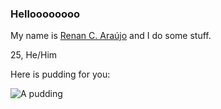 


### Helloooooooo 

My name is [Renan C. Araújo](https://caraujo.me) and I do some stuff.

25, He/Him


Here is pudding for you:

![A pudding](http://pudim.com.br/pudim.jpg)
